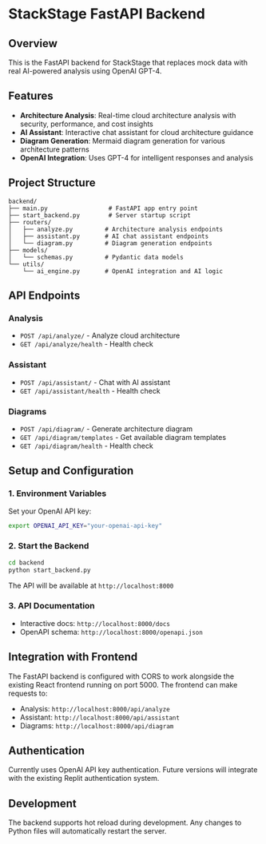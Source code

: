 # StackStage FastAPI Backend

## Overview
This is the FastAPI backend for StackStage that replaces mock data with real AI-powered analysis using OpenAI GPT-4.

## Features
- **Architecture Analysis**: Real-time cloud architecture analysis with security, performance, and cost insights
- **AI Assistant**: Interactive chat assistant for cloud architecture guidance
- **Diagram Generation**: Mermaid diagram generation for various architecture patterns
- **OpenAI Integration**: Uses GPT-4 for intelligent responses and analysis

## Project Structure
```
backend/
├── main.py                 # FastAPI app entry point
├── start_backend.py        # Server startup script
├── routers/
│   ├── analyze.py         # Architecture analysis endpoints
│   ├── assistant.py       # AI chat assistant endpoints
│   └── diagram.py         # Diagram generation endpoints
├── models/
│   └── schemas.py         # Pydantic data models
└── utils/
    └── ai_engine.py       # OpenAI integration and AI logic
```

## API Endpoints

### Analysis
- `POST /api/analyze/` - Analyze cloud architecture
- `GET /api/analyze/health` - Health check

### Assistant
- `POST /api/assistant/` - Chat with AI assistant
- `GET /api/assistant/health` - Health check

### Diagrams
- `POST /api/diagram/` - Generate architecture diagram
- `GET /api/diagram/templates` - Get available diagram templates
- `GET /api/diagram/health` - Health check

## Setup and Configuration

### 1. Environment Variables
Set your OpenAI API key:
```bash
export OPENAI_API_KEY="your-openai-api-key"
```

### 2. Start the Backend
```bash
cd backend
python start_backend.py
```

The API will be available at `http://localhost:8000`

### 3. API Documentation
- Interactive docs: `http://localhost:8000/docs`
- OpenAPI schema: `http://localhost:8000/openapi.json`

## Integration with Frontend

The FastAPI backend is configured with CORS to work alongside the existing React frontend running on port 5000. The frontend can make requests to:
- Analysis: `http://localhost:8000/api/analyze`
- Assistant: `http://localhost:8000/api/assistant`
- Diagrams: `http://localhost:8000/api/diagram`

## Authentication

Currently uses OpenAI API key authentication. Future versions will integrate with the existing Replit authentication system.

## Development

The backend supports hot reload during development. Any changes to Python files will automatically restart the server.